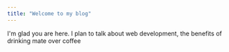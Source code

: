```yaml
---
title: "Welcome to my blog"
---
```


I'm glad you are here. I plan to talk about web development, the benefits of drinking mate over coffee
